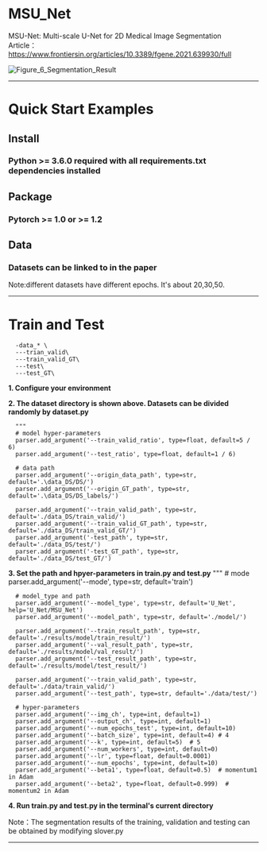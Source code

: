# MSU_Net
MSU-Net: Multi-scale U-Net for 2D Medical Image Segmentation \
Article：https://www.frontiersin.org/articles/10.3389/fgene.2021.639930/full

![Figure_6_Segmentation_Result](https://user-images.githubusercontent.com/50656765/125736033-501fa324-f6bf-4622-b124-41d4ee497811.jpg)
****

# Quick Start Examples

## Install
### Python >= 3.6.0 required with all requirements.txt dependencies installed

## Package
### Pytorch >= 1.0 or >= 1.2

## Data
### Datasets can be linked to in the paper

Note:different datasets have different epochs. It's about 20,30,50.
****

# Train and Test

      -data_* \
      ---trian_valid\
      ---train_valid_GT\
      ---test\
      ---test_GT\

**1. Configure your environment**

**2. The dataset directory is shown above. Datasets can be divided randomly by dataset.py**

      """
      # model hyper-parameters
      parser.add_argument('--train_valid_ratio', type=float, default=5 / 6)
      parser.add_argument('--test_ratio', type=float, default=1 / 6)

      # data path
      parser.add_argument('--origin_data_path', type=str, default='.\data_DS/DS/')
      parser.add_argument('--origin_GT_path', type=str, default='.\data_DS/DS_labels/')

      parser.add_argument('--train_valid_path', type=str, default='./data_DS/train_valid/')
      parser.add_argument('--train_valid_GT_path', type=str, default='./data_DS/train_valid_GT/')
      parser.add_argument('-test_path', type=str, default='./data_DS/test/')
      parser.add_argument('-test_GT_path', type=str, default='./data_DS/test_GT/')

**3. Set the path and hpyer-parameters in train.py and test.py**
      """
      # mode
      parser.add_argument('--mode', type=str, default='train')

      # model_type and path
      parser.add_argument('--model_type', type=str, default='U_Net', help='U_Net/MSU_Net')
      parser.add_argument('--model_path', type=str, default='./model/')

      parser.add_argument('--train_result_path', type=str, default='./results/model/train_result/')
      parser.add_argument('--val_result_path', type=str, default='./results/model/val_result/')
      parser.add_argument('--test_result_path', type=str, default='./results/model/test_result/')

      parser.add_argument('--train_valid_path', type=str, default='./data/train_valid/')
      parser.add_argument('--test_path', type=str, default='./data/test/')

      # hyper-parameters
      parser.add_argument('--img_ch', type=int, default=1)
      parser.add_argument('--output_ch', type=int, default=1)
      parser.add_argument('--num_epochs_test', type=int, default=10)
      parser.add_argument('--batch_size', type=int, default=4) # 4
      parser.add_argument('--k', type=int, default=5)  # 5
      parser.add_argument('--num_workers', type=int, default=0)
      parser.add_argument('--lr', type=float, default=0.0001)
      parser.add_argument('--num_epochs', type=int, default=10)
      parser.add_argument('--beta1', type=float, default=0.5)  # momentum1 in Adam
      parser.add_argument('--beta2', type=float, default=0.999)  # momentum2 in Adam

**4. Run train.py and test.py in the terminal's current directory**

Note：The segmentation results of the training, validation and testing can be obtained by modifying slover.py

****
